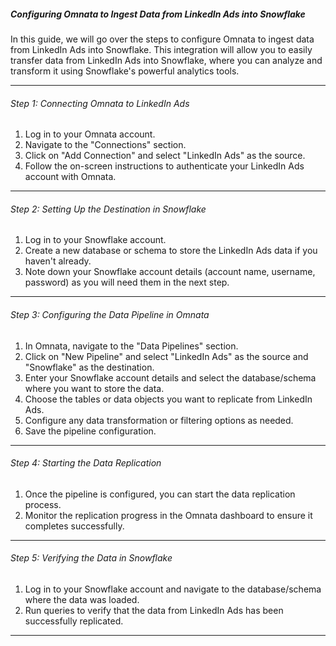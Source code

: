 ##### Configuring Omnata to Ingest Data from LinkedIn Ads into Snowflake

In this guide, we will go over the steps to configure Omnata to ingest data from LinkedIn Ads into Snowflake. This integration will allow you to easily transfer data from LinkedIn Ads into Snowflake, where you can analyze and transform it using Snowflake's powerful analytics tools.

---

###### Step 1: Connecting Omnata to LinkedIn Ads

1. Log in to your Omnata account.
2. Navigate to the "Connections" section.
3. Click on "Add Connection" and select "LinkedIn Ads" as the source.
4. Follow the on-screen instructions to authenticate your LinkedIn Ads account with Omnata.

---

###### Step 2: Setting Up the Destination in Snowflake

1. Log in to your Snowflake account.
2. Create a new database or schema to store the LinkedIn Ads data if you haven't already.
3. Note down your Snowflake account details (account name, username, password) as you will need them in the next step.

---

###### Step 3: Configuring the Data Pipeline in Omnata

1. In Omnata, navigate to the "Data Pipelines" section.
2. Click on "New Pipeline" and select "LinkedIn Ads" as the source and "Snowflake" as the destination.
3. Enter your Snowflake account details and select the database/schema where you want to store the data.
4. Choose the tables or data objects you want to replicate from LinkedIn Ads.
5. Configure any data transformation or filtering options as needed.
6. Save the pipeline configuration.

---

###### Step 4: Starting the Data Replication

1. Once the pipeline is configured, you can start the data replication process.
2. Monitor the replication progress in the Omnata dashboard to ensure it completes successfully.

---

###### Step 5: Verifying the Data in Snowflake

1. Log in to your Snowflake account and navigate to the database/schema where the data was loaded.
2. Run queries to verify that the data from LinkedIn Ads has been successfully replicated.

---
